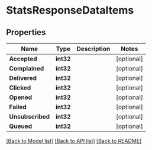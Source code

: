 # StatsResponseDataItems

## Properties

Name | Type | Description | Notes
------------ | ------------- | ------------- | -------------
**Accepted** | **int32** |  | [optional] 
**Complained** | **int32** |  | [optional] 
**Delivered** | **int32** |  | [optional] 
**Clicked** | **int32** |  | [optional] 
**Opened** | **int32** |  | [optional] 
**Failed** | **int32** |  | [optional] 
**Unsubscribed** | **int32** |  | [optional] 
**Queued** | **int32** |  | [optional] 

[[Back to Model list]](../README.md#documentation-for-models) [[Back to API list]](../README.md#documentation-for-api-endpoints) [[Back to README]](../README.md)


